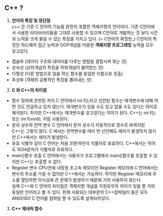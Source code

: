 ## C++ ?

1. **언어의 특징 및 장단점**  
c++ 은 기존 C 언어의 기능을 완전히 포함한 객체지향의 언어이다. 기존 C언어에서 사용한 라이브러리들을 그대로 사용할 수 있으며 C언어로 개발하는 것 보다 시간과 노력을 크게 줄일 수 있는 특징을 가지고 있다. (= C언어의 확장판_) 	C언어의 특징인 하드웨어 접근 능력과 OOP개념을 이용한 **객체지향 프로그래밍** 능력을 모두 갖고있다. 
 - 캡슐화 (데이터 구조와 데이터를 다루는 방법을 결합시켜 묶는 것)
 - 상속성 (상위개념의 특징을 하위개념이 물려받는 것)
 - 다형성 (다른 방법으로 일을 하는 함수를 동일한 이름으로 호출)
 - 추상화 (객체의 공통적인 특징을 뽑아내는 것)

2. **C 와 C++의 차이점**  

- 함수 정의에 관련된 차이
C 언어에서 int f();라고 선언된 함수는 매개변수에 대해 어떤 것도 언급하고 있지 않는다. 매개변수가 있을 수도 있고 없을 수도 있다는 의미로 해석된다. 하지만 C++에서는 매개변수를 갖고있다는 의미가 된다. C++는 int f();또는 int f(void); 처럼 사용된다.  
- 문자 상수와 전역 변수
C 언어에서 문자 상수가 자동적으로 정수로 바뀌지만 C++는 그렇지 않다. C 에서는 전역변수를 여러 번 선언해도 에러가 발생하지 않지만 C++에서는 에러가 발생한다.
   
- 유효 식별자 길이
C 언어는 처음 31문자만이 식별자로 유효하다. C++에서는 적어도 1024문자가 식별자로 유효하다.
   
- main()함수 호출
C 언어에서는 사용자가 프로그램에서 main()함수를 호출할 수 있지만 C++는 호출할 수 없다.
   
- Register 변수
CPU안에 내장된 초고속 메모리인 Register 메모리에 C 언어에서는 변수의 주소를 가질 수 없지만 C++에서는 가능하다. 하지만 Register 메모리에 주소를 할당하면 이식성에 큰 문제가 발생하기 때문에 거의 사용하지 않는다.
   
실제 C++와 C 언어의 차이점은 객체지향 개념을 지원유무의 차이가 있을 뿐 거의 동일한 언어라고 볼 수 있다. 현재 사용되는 대부분의 C++컴파일러 들은 모두 ANSI/ISO C 언어를 컴파일 할 수 있도록 설계되어있다.

3.  **C++ 제네릭 함수**

 